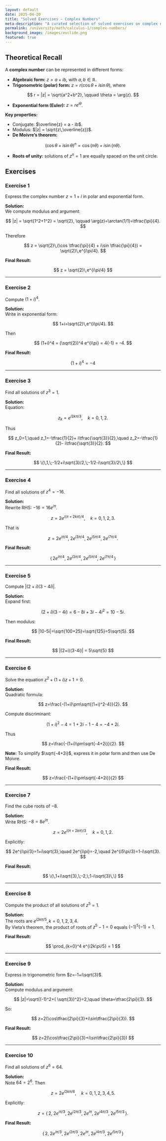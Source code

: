 ```yaml
---
layout: default
date: 2025-04-20
title: "Solved Exercises — Complex Numbers"
meta-description: "A curated selection of solved exercises on complex numbers: algebraic form, trigonometric form, exponential representation, and basic properties."
permalink: /university/math/calculus-1/complex-numbers/
background_image: /images/euclide.png
featured: true
---
```


<div class="content-box">

## Theoretical Recall

A **complex number** can be represented in different forms:

- **Algebraic form:** $z = a + ib$, with $a, b \in \mathbb{R}$.
- **Trigonometric (polar) form:** $z = r(\cos \theta + i \sin \theta)$, where  

$$
r = |z| = \sqrt{a^2+b^2}, \qquad \theta = \arg(z).
$$

- **Exponential form (Euler):** $z = re^{i\theta}$.

**Key properties:**
- Conjugate: $\overline{z} = a - ib$.
- Modulus: $|z| = \sqrt{z\,\overline{z}}$.
- **De Moivre’s theorem:**

$$
(\cos \theta + i \sin \theta)^n = \cos(n\theta) + i \sin(n\theta).
$$

- **Roots of unity:** solutions of $z^n=1$ are equally spaced on the unit circle.

</div>

<div class="content-box">

## Exercises

### Exercise 1
Express the complex number $z = 1 + i$ in polar and exponential form.

**Solution:**  
We compute modulus and argument:

$$
|z| = \sqrt{1^2+1^2} = \sqrt{2}, \qquad \arg(z)=\arctan(1/1)=\tfrac{\pi}{4}.
$$

Therefore

$$
z = \sqrt{2}\,(\cos \tfrac{\pi}{4} + i\sin \tfrac{\pi}{4}) = \sqrt{2}\,e^{i\pi/4}.
$$

**Final Result:**

$$
z = \sqrt{2}\,e^{i\pi/4}
$$

---

### Exercise 2
Compute $(1+i)^4$.

**Solution:**  
Write in exponential form:

$$
1+i=\sqrt{2}\,e^{i\pi/4}.
$$

Then

$$
(1+i)^4 = (\sqrt{2})^4 e^{i\pi} = 4(-1) = -4.
$$

**Final Result:**

$$
(1+i)^4 = -4
$$

---

### Exercise 3
Find all solutions of $z^3=1$.

**Solution:**  
Equation:

$$
z_k=e^{i2k\pi/3}, \quad k=0,1,2.
$$

Thus

$$
z_0=1,\quad z_1=-\tfrac{1}{2}+ i\tfrac{\sqrt{3}}{2},\quad z_2=-\tfrac{1}{2}- i\tfrac{\sqrt{3}}{2}.
$$

**Final Result:**

$$
\{\,1,\;-1/2+i\sqrt{3}/2,\;-1/2-i\sqrt{3}/2\,\}
$$

---

### Exercise 4
Find all solutions of $z^4=-16$.

**Solution:**  
Rewrite RHS: $-16=16 e^{i\pi}$.

$$
z = 2 e^{i(\pi+2k\pi)/4}, \quad k=0,1,2,3.
$$

That is

$$
z=2e^{i\pi/4},\;2e^{i3\pi/4},\;2e^{i5\pi/4},\;2e^{i7\pi/4}.
$$

**Final Result:**

$$
\{\,2e^{i\pi/4},\;2e^{i3\pi/4},\;2e^{i5\pi/4},\;2e^{i7\pi/4}\,\}
$$

---

### Exercise 5
Compute $|(2+i)(3-4i)|$.

**Solution:**  
Expand first:

$$
(2+i)(3-4i)=6-8i+3i-4i^2=10-5i.
$$

Then modulus:

$$
|10-5i|=\sqrt{100+25}=\sqrt{125}=5\sqrt{5}.
$$

**Final Result:**

$$
|(2+i)(3-4i)| = 5\sqrt{5}
$$

---

### Exercise 6
Solve the equation $z^2+(1+i)z+1=0$.

**Solution:**  
Quadratic formula:

$$
z=\frac{-(1+i)\pm\sqrt{(1+i)^2-4}}{2}.
$$

Compute discriminant:

$$
(1+i)^2-4=1+2i-1-4=-4+2i.
$$

Thus

$$
z=\frac{-(1+i)\pm\sqrt{-4+2i}}{2}.
$$

**Note:** To simplify $\sqrt{-4+2i}$, express it in polar form and then use De Moivre.

**Final Result:**

$$
z=\frac{-(1+i)\pm\sqrt{-4+2i}}{2}
$$

---

### Exercise 7
Find the cube roots of $-8$.

**Solution:**  
Write RHS: $-8=8e^{i\pi}$.

$$
z=2e^{i(\pi+2k\pi)/3},\quad k=0,1,2.
$$

Explicitly:

$$
2e^{i\pi/3}=1+i\sqrt{3},\quad 2e^{i\pi}=-2,\quad 2e^{i5\pi/3}=1-i\sqrt{3}.
$$

**Final Result:**

$$
\{\,1+i\sqrt{3},\;-2,\;1-i\sqrt{3}\,\}
$$

---

### Exercise 8
Compute the product of all solutions of $z^5=1$.

**Solution:**  
The roots are $e^{i2k\pi/5}, k=0,1,2,3,4$.  
By Vieta’s theorem, the product of roots of $z^5-1=0$ equals $(-1)^5(-1)=1$.

**Final Result:**

$$
\prod_{k=0}^4 e^{i2k\pi/5} = 1
$$

---

### Exercise 9
Express in trigonometric form $z=-1+i\sqrt{3}$.

**Solution:**  
Compute modulus and argument:

$$
|z|=\sqrt{(-1)^2+( \sqrt{3})^2}=2,\quad \theta=\tfrac{2\pi}{3}.
$$

So:

$$
z=2(\cos\tfrac{2\pi}{3}+i\sin\tfrac{2\pi}{3}).
$$

**Final Result:**

$$
z=2(\cos\tfrac{2\pi}{3}+i\sin\tfrac{2\pi}{3})
$$

---

### Exercise 10
Find all solutions of $z^6=64$.

**Solution:**  
Note $64=2^6$. Then

$$
z=2e^{i2k\pi/6},\quad k=0,1,2,3,4,5.
$$

Explicitly:

$$
z=\{\,2,\;2e^{i\pi/3},\;2e^{i2\pi/3},\;2e^{i\pi},\;2e^{i4\pi/3},\;2e^{i5\pi/3}\,\}.
$$

**Final Result:**

$$
\{\,2,\;2e^{i\pi/3},\;2e^{i2\pi/3},\;2e^{i\pi},\;2e^{i4\pi/3},\;2e^{i5\pi/3}\,\}
$$

</div>

